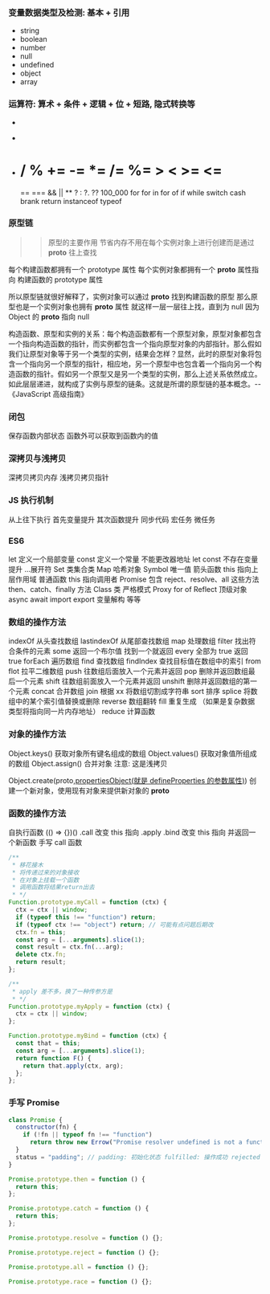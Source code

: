 ### 变量数据类型及检测: 基本 + 引用

- string
- boolean
- number
- null
- undefined
- object
- array

### 运算符: 算术 + 条件 + 逻辑 + 位 + 短路, 隐式转换等

-

*

- /
  %
  += -= \*= /= %=
  \>
  <
  \>=
  <=
  =
  ==
  \===
  &&
  ||
  \*\*
  ? :
  ?.
  ??
  100_000
  for
  for in
  for of
  if
  while
  switch
  cash
  brank
  return
  instanceof
  typeof

### 原型链

> > 原型的主要作用 节省内存不用在每个实例对象上进行创建而是通过 **proto** 往上查找

每个构建函数都拥有一个 prototype 属性
每个实例对象都拥有一个 **proto** 属性指向 构建函数的 prototype 属性

所以原型链就很好解释了，实例对象可以通过 **proto** 找到构建函数的原型 那么原型也是一个实例对象也拥有 **proto** 属性 就这样一层一层往上找，直到为 null 因为 Object 的 **proto** 指向 null

构造函数、原型和实例的关系：每个构造函数都有一个原型对象，原型对象都包含一个指向构造函数的指针，而实例都包含一个指向原型对象的内部指针。那么假如我们让原型对象等于另一个类型的实例，结果会怎样？显然，此时的原型对象将包含一个指向另一个原型的指针，相应地，另一个原型中也包含着一个指向另一个构造函数的指针。假如另一个原型又是另一个类型的实例，那么上述关系依然成立。如此层层递进，就构成了实例与原型的链条。这就是所谓的原型链的基本概念。-- 《JavaScript 高级指南》

### 闭包

保存函数内部状态
函数外可以获取到函数内的值

### 深拷贝与浅拷贝

深拷贝拷贝内存
浅拷贝拷贝指针

### JS 执行机制

从上往下执行
首先变量提升
其次函数提升
同步代码
宏任务
微任务

### ES6

let 定义一个局部变量
const 定义一个常量 不能更改器地址
let const 不存在变量提升
...展开符
Set 类集合类
Map 哈希对象
Symbol 唯一值
箭头函数 this 指向上层作用域 普通函数 this 指向调用者
Promise 包含 reject、resolve、all 这些方法 then、catch、finally 方法
Class 类
严格模式
Proxy
for of
Reflect 顶级对象
async await
import export
变量解构
等等

### 数组的操作方法

indexOf 从头查找数组
lastindexOf 从尾部查找数组
map 处理数组
filter 找出符合条件的元素
some 返回一个布尔值 找到一个就返回
every 全部为 true 返回 true
forEach 遍历数组
find 查找数组
findIndex 查找目标值在数组中的索引
from
flot 拉平二维数组
push 往数组后面放入一个元素并返回
pop 删除并返回数组最后一个元素
shift 往数组前面放入一个元素并返回
unshift 删除并返回数组的第一个元素
concat 合并数组
join 根据 xx 将数组切割成字符串
sort 排序
splice 将数组中的某个索引值替换或删除
reverse 数组翻转
fill 重复生成 （如果是复杂数据类型将指向同一片内存地址）
reduce 计算函数

### 对象的操作方法

Object.keys() 获取对象所有键名组成的数组
Object.values() 获取对象值所组成的数组
Object.assign() 合并对象 注意: 这是浅拷贝

Object.create(proto,[propertiesObject(就是 defineProperties 的参数属性)](https://developer.mozilla.org/zh-CN/docs/Web/JavaScript/Reference/Global_Objects/Object/defineProperties)) 创建一个新对象，使用现有对象来提供新对象的 **proto**

### 函数的操作方法

自执行函数 (() => {})()
.call 改变 this 指向
.apply
.bind 改变 this 指向 并返回一个新函数
手写 call 函数

```javascript
/**
 * 移花接木
 * 将传递过来的对象接收
 * 在对象上挂载一个函数
 * 调用函数将结果return出去
 * */
Function.prototype.myCall = function (ctx) {
  ctx = ctx || window;
  if (typeof this !== "function") return;
  if (typeof ctx !== "object") return; // 可能有点问题后期改
  ctx.fn = this;
  const arg = [...arguments].slice(1);
  const result = ctx.fn(...arg);
  delete ctx.fn;
  return result;
};

/**
 * apply 差不多，换了一种传参方是
 * */
Function.prototype.myApply = function (ctx) {
  ctx = ctx || window;
};

Function.prototype.myBind = function (ctx) {
  const that = this;
  const arg = [...arguments].slice(1);
  return function F() {
    return that.apply(ctx, arg);
  };
};
```

### 手写 Promise

```javascript
class Promise {
  constructor(fn) {
    if (!fn || typeof fn !== "function")
      return throw new Errow("Promise resolver undefined is not a function");
  }
  status = "padding"; // padding: 初始化状态 fulfilled: 操作成功 rejected：操作失败
}

Promise.prototype.then = function () {
  return this;
};

Promise.prototype.catch = function () {
  return this;
};

Promise.prototype.resolve = function () {};

Promise.prototype.reject = function () {};

Promise.prototype.all = function () {};

Promise.prototype.race = function () {};
```
